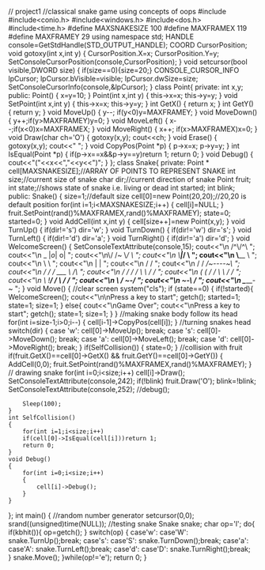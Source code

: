 
// project1
//classical snake game using concepts of oops
#include<iostream>    
#include<conio.h>
#include<windows.h>
#include<dos.h>
#include<time.h>
#define MAXSNAKESIZE 100
#define MAXFRAMEX 119
#define MAXFRAMEY 29
using namespace std;
HANDLE console=GetStdHandle(STD_OUTPUT_HANDLE);
COORD CursorPosition;
void gotoxy(int x,int y)
{
    CursorPosition.X=x;
     CursorPosition.Y=y;
    SetConsoleCursorPosition(console,CursorPosition);
}
void setcursor(bool visible,DWORD size)
{
    if(size==0){size=20;}
    CONSOLE_CURSOR_INFO lpCursor;
    lpCursor.bVisible=visible;
    lpCursor.dwSize=size;
    SetConsoleCursorInfo(console,&lpCursor);
}
class Point{
private:
    int x,y;
public:
    Point()
    {
        x=y=10;
    }
     Point(int x,int y)
    {
        this->x=x;
        this->y=y;
    }
    void SetPoint(int x,int y)
    {
          this->x=x;
        this->y=y;
    }
    int GetX()
    {
        return x;
    }
      int GetY()
    {
        return y;
    }
    void MoveUp()
    {
        y--;
        if(y<0)y=MAXFRAMEY;
    }
     void MoveDown()
    {
        y++;if(y>MAXFRAMEY)y=0;
    }
     void MoveLeft()
    {
        x--;if(x<0)x=MAXFRAMEX;
    }
    void MoveRight()
    {
        x++;
        if(x>MAXFRAMEX)x=0;
    }
    void Draw(char ch='O')
    {
        gotoxy(x,y);
        cout<<ch;
    }
    void Erase()
    {
         gotoxy(x,y);
        cout<<" ";
    }
      void CopyPos(Point *p)
    {
          p->x=x;
        p->y=y;
    }
    int IsEqual(Point *p)
    {
        if(p->x==x&&p->y==y)return 1;
        return 0;
    }
      void Debug()
    {
        cout<<"("<<x<<","<<y<<")";
    }
};
class Snake{
private:
    Point * cell[MAXSNAKESIZE];//ARRAY OF POINTS TO REPRESENT SNAKE
     int size;//current size of snake
     char dir;//current direction of snake
     Point fruit;
     int state;//shows state of snake i.e. living or dead
     int started;
     int blink;
public:
    Snake()
    {
        size=1;//default size
        cell[0]=new Point(20,20);//20,20 is default position
        for(int i=1;i<MAXSNAKESIZE;i++)
        {
            cell[i]=NULL;
        }
        fruit.SetPoint(rand()%MAXFRAMEX,rand()%MAXFRAMEY); 
		state=0;
		started=0;
    }
     void AddCell(int x,int y)
     {
         cell[size++]=new Point(x,y);
    }
    void TurnUp()
    {
        if(dir!='s')
        dir='w';
    }
    void TurnDown()
    {
          if(dir!='w')
        dir='s';
    }
    void TurnLeft()
    {
          if(dir!='d')
        dir='a';
    }
    void TurnRight()
    {
          if(dir!='a')
        dir='d';
    }
    void WelcomeScreen()
    {
        SetConsoleTextAttribute(console,15);
        cout<<"\n              /^\\/^\\                               ";
        cout<<"\n            _ |_o_| o|                               ";
        cout<<"\n\\/       /~     \\_/ \\                             ";
        cout<<"\n \\______|___________/ \\                            ";
        cout<<"\n          \\________    \\                           ";
        cout<<"\n                    \\   \\                          ";
        cout<<"\n                     |    |                          ";
        cout<<"\n                    /    /                           ";
        cout<<"\n                   /    /        _/~----~\           ";
        cout<<"\n                  /    /        /     ___ \      /\  ";
        cout<<"\n                 /    /        /     /   \ \    / /  ";
        cout<<"\n                (    (        /     /     \ \  / /   ";
        cout<<"\n                 \\   !______/     /       \ \/ /    ";
        cout<<"\n                  \               /         \~-/     ";
        cout<<"\n                   ~-\           /                   ";
        cout<<"\n                      \________-~                    ";
    }
    void Move()
    {
        //clear screen
        system("cls");
        if (state==0)
        {
            if(!started){
                    WelcomeScreen();
                 cout<<"\n\nPress a key to start";
            getch();
            started=1;
            state=1;
            size=1;
            }
            else{
                     cout<<"\nGame Over";
                cout<<"\nPress a key to start";
            getch();
            state=1;
            size=1;
            }
        }
        //making snake body follow its head
        for(int i=size-1;i>0;i--)
        {
            cell[i-1]->CopyPos(cell[i]);
        }
        //turning snakes head
        switch(dir)
        {
        case 'w':
            cell[0]->MoveUp();
            break;
          case 's':
            cell[0]->MoveDown();
            break;
             case 'a':
            cell[0]->MoveLeft();
            break;
             case 'd':
            cell[0]->MoveRight();
            break;
        }
        if(SelfCollision())
        {
            state=0;
        }
        //collision with fruit
        if(fruit.GetX()==cell[0]->GetX() && fruit.GetY()==cell[0]->GetY())
        {
            AddCell(0,0);
            fruit.SetPoint(rand()%MAXFRAMEX,rand()%MAXFRAMEY);
        }
        // drawing snake
        for(int i=0;i<size;i++)
            cell[i]->Draw();
            SetConsoleTextAttribute(console,242);
            if(!blink)
            fruit.Draw('O');
            blink=!blink;
            SetConsoleTextAttribute(console,252);
        //debug();

        Sleep(100);
    }
    int SelfCollision()
    {
        for(int i=1;i<size;i++)
        if(cell[0]->IsEqual(cell[i]))return 1;
        return 0;
    }
    void Debug()
    {
        for(int i=0;i<size;i++)
        {
            cell[i]->Debug();
        }
    }

};
int main()
{
    //random number generator
    setcursor(0,0);
    srand((unsigned)time(NULL));
    //testing snake
    Snake snake;
    char op='l';
    do{
        if(kbhit()){
            op=getch();
        }
         switch(op)
         {
         	case'w':
         	case'W':
			 snake.TurnUp();break;
            case's':
         	case'S':
			 snake.TurnDown();break;
			case'a':
         	case'A':
			 snake.TurnLeft();break;
			case'd':
         	case'D':
			 snake.TurnRight();break; 			 	
		 }
		 snake.Move();
	}while(op!='e');
	return 0;
}

